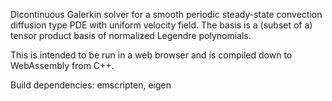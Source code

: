 Dicontinuous Galerkin solver for a smooth periodic steady-state convection diffusion
type PDE with uniform velocity field.
The basis is a (subset of a) tensor product basis of normalized Legendre polynomials.

This is intended to be run in a web browser and is compiled down
to WebAssembly from C++. 

Build dependencies: emscripten, eigen

